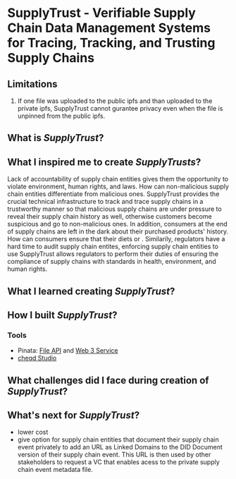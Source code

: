 # SupplyTrust - Verifiable Supply Chain Data Management Systems for Tracing, Tracking, and Trusting Supply Chains

## Limitations
1. If one file was uploaded to the public ipfs and than uploaded to the private ipfs, SupplyTrust cannot gurantee privacy even when the file is unpinned from the public ipfs.

## What is _SupplyTrust_?

## What I inspired me to create _SupplyTrusts_?
Lack of accountability of supply chain entities gives them the opportunity to violate environment, human rights, and laws. How can non-malicious supply chain entities differentiate from malicious ones. SupplyTrust provides the crucial technical infrastructure to track and trace supply chains in a trustworthy manner so that malicious supply chains are under pressure to reveal their supply chain history as well, otherwise customers become suspicious and go to non-malicious ones. In addition, consumers at the end of supply chains are left in the dark about their purchased products' history. How can consumers ensure that their diets or . Similarily, regulators have a hard time to audit supply chain entites, enforcing supply chain entities to use SupplyTrust allows regulators to perform their duties of ensuring the compliance of supply chains with standards in health, environment, and human rights.

## What I learned creating _SupplyTrust_?

## How I built _SupplyTrust_?
### Tools
- Pinata: [File API](https://pinata.cloud/features#file-api) and [Web 3 Service](https://pinata.cloud/features#web3)
- [cheqd Studio](https://studio.cheqd.net/)

## What challenges did I face during creation of _SupplyTrust_?

## What's next for _SupplyTrust_?
- lower cost
- give option for supply chain entities that document their supply chain event privately to add an URL as Linked Domains to the DID Document version of their supply chain event. This URL is then used by other stakeholders to request a VC that enables acess to the private supply chain event metadata file.